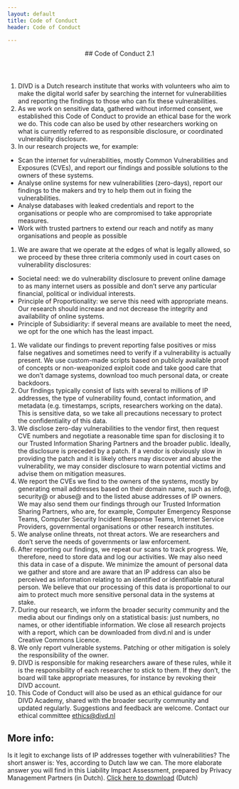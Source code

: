 ```yaml
---
layout: default
title: Code of Conduct
header: Code of Conduct

---
```

<header>
## Code of Conduct 2.1
</header>

1. DIVD is a Dutch research institute that works with volunteers who aim to make the digital world safer by searching the internet for vulnerabilities and reporting the findings to those who can fix these vulnerabilities.
2. As we work on sensitive data, gathered without informed consent, we established this Code of Conduct to provide an ethical base for the work we do. This code can also be used by other researchers working on what is currently referred to as responsible disclosure, or coordinated vulnerability disclosure.
3. In our research projects we, for example:

* Scan the internet for vulnerabilities, mostly Common Vulnerabilities and Exposures (CVEs), and report our findings and possible solutions to the owners of these systems.
* Analyse online systems for new vulnerabilities (zero-days), report our findings to the makers and try to help them out in fixing the vulnerabilities.
* Analyse databases with leaked credentials and report to the organisations or people who are compromised to take appropriate measures.
* Work with trusted partners to extend our reach and notify as many organisations and people as possible

1. We are aware that we operate at the edges of what is legally allowed, so we proceed by these three criteria commonly used in court cases on vulnerability disclosures:

* Societal need: we do vulnerability disclosure to prevent online damage to as many internet users as possible and don’t serve any particular financial, political or individual interests.
* Principle of Proportionality: we serve this need with appropriate means. Our research should increase and not decrease the integrity and availability of online systems.
* Principle of Subsidiarity: if several means are available to meet the need, we opt for the one which has the least impact.

 1. We validate our findings to prevent reporting false positives or miss false negatives and sometimes need to verify if a vulnerability is actually present. We use custom-made scripts based on publicly available proof of concepts or non-weaponized exploit code and take good care that we don’t damage systems, download too much personal data, or create backdoors.
 2. Our findings typically consist of lists with several to millions of IP addresses, the type of vulnerability found, contact information, and metadata (e.g. timestamps, scripts, researchers working on the data). This is sensitive data, so we take all precautions necessary to protect the confidentiality of this data.
 3. We disclose zero-day vulnerabilities to the vendor first, then request CVE numbers and negotiate a reasonable time span for disclosing it to our Trusted Information Sharing Partners and the broader public. Ideally, the disclosure is preceded by a patch. If a vendor is obviously slow in providing the patch and it is likely others may discover and abuse the vulnerability, we may consider disclosure to warn potential victims and advise them on mitigation measures.
 4. We report the CVEs we find to the owners of the systems, mostly by generating email addresses based on their domain name, such as info@, security@ or abuse@ and to the listed abuse addresses of IP owners. We may also send them our findings through our Trusted Information Sharing Partners, who are, for example, Computer Emergency Response Teams, Computer Security Incident Response Teams, Internet Service Providers, governmental organisations or other research institutes.
 5. We analyse online threats, not threat actors. We are researchers and don’t serve the needs of governments or law enforcement.
 6. After reporting our findings, we repeat our scans to track progress. We, therefore, need to store data and log our activities. We may also need this data in case of a dispute. We minimize the amount of personal data we gather and store and are aware that an IP address can also be perceived as information relating to an identified or identifiable natural person. We believe that our processing of this data is proportional to our aim to protect much more sensitive personal data in the systems at stake.
 7. During our research, we inform the broader security community and the media about our findings only on a statistical basis: just numbers, no names, or other identifiable information. We close all research projects with a report, which can be downloaded from divd.nl and is under Creative Commons Licence.
 8. We only report vulnerable systems. Patching or other mitigation is solely  the responsibility of the owner.
 9. DIVD is responsible for making researchers aware of these rules, while it is the responsibility of each researcher to stick to them. If they don’t, the board will take appropriate measures, for instance by revoking their DIVD account.
10. This Code of Conduct will also be used as an ethical guidance for our DIVD Academy, shared with the broader security community and updated regularly. Suggestions and feedback are welcome. Contact our ethical committee  <a href='mailto:ethics@divd.nl'>ethics@divd.nl</a> 

More info:
---
Is it legit to exchange lists of IP addresses together with vulnerabilities? The short answer is: Yes, according to Dutch law we can. The more elaborate answer you will find in this Liability Impact Assessment, prepared by Privacy Management Partners (in Dutch).
[Click here to download](assets/downloads/LIA_abuse_informatie_v1.1.pdf) (Dutch)